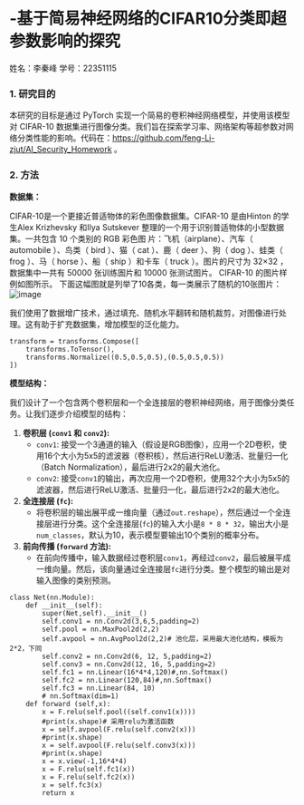 # -基于简易神经网络的CIFAR10分类即超参数影响的探究
姓名：李秦峰    学号：22351115
### **1. 研究目的**
本研究的目标是通过 PyTorch 实现一个简易的卷积神经网络模型，并使用该模型对 CIFAR-10 数据集进行图像分类。我们旨在探索学习率、网络架构等超参数对网络分类性能的影响。代码在：https://github.com/feng-Li-zjut/AI_Security_Homework 。


### **2. 方法**


**数据集：** 

CIFAR-10是一个更接近普适物体的彩色图像数据集。CIFAR-10 是由Hinton 的学生Alex Krizhevsky 和Ilya Sutskever 整理的一个用于识别普适物体的小型数据集。一共包含 10 个类别的 RGB 彩色图 片：飞机（airplane）、汽车（ automobile ）、鸟类（ bird ）、猫（ cat ）、鹿（ deer ）、狗（ dog ）、蛙类（ frog ）、马（ horse ）、船（ ship ）和卡车（ truck ）。图片的尺寸为 32×32 ，数据集中一共有 50000 张训练圄片和 10000 张测试图片。 CIFAR-10 的图片样例如图所示。
下面这幅图就是列举了10各类，每一类展示了随机的10张图片：
![image](https://github.com/feng-Li-zjut/AI_Security_Homework/assets/74243537/817fd100-3593-4aa8-9ff2-ed742ae29975)

我们使用了数据增广技术，通过填充、随机水平翻转和随机裁剪，对图像进行处理。这有助于扩充数据集，增加模型的泛化能力。
```
transform = transforms.Compose([
    transforms.ToTensor(),
    transforms.Normalize((0.5,0.5,0.5),(0.5,0.5,0.5))
])
```

**模型结构：** 

我们设计了一个包含两个卷积层和一个全连接层的卷积神经网络，用于图像分类任务。让我们逐步介绍模型的结构：
1. **卷积层 (`conv1` 和 `conv2`):**
   - `conv1`: 接受一个3通道的输入（假设是RGB图像），应用一个2D卷积，使用16个大小为5x5的滤波器（卷积核），然后进行ReLU激活、批量归一化（Batch Normalization），最后进行2x2的最大池化。
   - `conv2`: 接受`conv1`的输出，再次应用一个2D卷积，使用32个大小为5x5的滤波器，然后进行ReLU激活、批量归一化，最后进行2x2的最大池化。
2. **全连接层 (`fc`):**
   - 将卷积层的输出展平成一维向量（通过`out.reshape`），然后通过一个全连接层进行分类。这个全连接层(`fc`)的输入大小是`8 * 8 * 32`，输出大小是`num_classes`，默认为10，表示模型要输出10个类别的概率分布。
3. **前向传播 (`forward` 方法):**
   - 在前向传播中，输入数据经过卷积层`conv1`，再经过`conv2`，最后被展平成一维向量。然后，该向量通过全连接层`fc`进行分类。整个模型的输出是对输入图像的类别预测。

```
class Net(nn.Module):
    def __init__(self):
        super(Net,self).__init__()
        self.conv1 = nn.Conv2d(3,6,5,padding=2)  
        self.pool = nn.MaxPool2d(2,2)
        self.avpool = nn.AvgPool2d(2,2)# 池化层，采用最大池化结构，模板为2*2，下同
        self.conv2 = nn.Conv2d(6, 12, 5,padding=2)
        self.conv3 = nn.Conv2d(12, 16, 5,padding=2)
        self.fc1 = nn.Linear(16*4*4,120)#,nn.Softmax()
        self.fc2 = nn.Linear(120,84)#,nn.Softmax()
        self.fc3 = nn.Linear(84, 10)
        # nn.Softmax(dim=1)
    def forward (self,x):
        x = F.relu(self.pool((self.conv1(x))))
        #print(x.shape)# 采用relu为激活函数
        x = self.avpool(F.relu(self.conv2(x)))
        #print(x.shape)
        x = self.avpool(F.relu(self.conv3(x)))
        #print(x.shape)
        x = x.view(-1,16*4*4)
        x = F.relu(self.fc1(x))
        x = F.relu(self.fc2(x))
        x = self.fc3(x)
        return x
```









